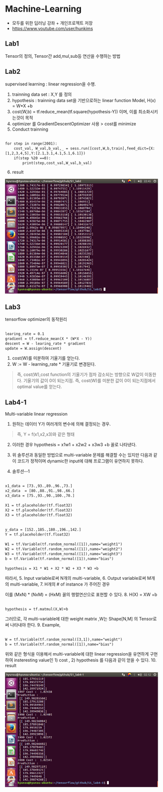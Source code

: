 # Machine-Learning
- 모두를 위한 딥러닝 강좌 + 개인프로젝트 저장
- https://www.youtube.com/user/hunkims

## Lab1
Tensor의 정의, Tensor간 add,mul,sub등 연산을 수행하는 방법

## Lab2
supervised learning : linear regression을 수행.
1. trainning data set : X,Y 를 정의
2. hypothesis : trainning data set을 기반으로하는 linear function Model, H(x) = W*X +b
3. cost(W,b) = tf.reduce_mean(tf.square(hypothesis-Y)) 이며, 이를 최소화시키는것이 목적
4. optimizer 를 GradientDescentOptimizer 사용 > cost를 minimize
5. Conduct trainning
<pre><code>
for step in range(2001):
	cost_val, W_val,b_val,_ = sess.run([cost,W,b,train],feed_dict={X:[1,2,3,4,5],Y:[2.1,3.1,4.1,5.1,6.1]})
	if(step %20 ==0):
		print(step,cost_val,W_val,b_val)
</code></pre>
6. result

![lab2](/S1_lab2/result/lab2_result.png)

## Lab3
tensorflow optimizer의 동작원리
<pre><code>
learing_rate = 0.1
gradient = tf.reduce_mean(X * (W*X - Y))
descent = W - learing_rate * gradient
update = W.assign(descent)
</code></pre>
1. cost(W)를 미분하여 기울기를 얻는다.
2. W := W - learning_rate * 기울기로 변경된다.
> 즉, cost(W),cost function의 기울기가 점차 감소되는 방향으로 W값이 이동한다.
> 기울기의 값이 0이 되는지점. 즉, cost(W)를 미분한 값이 0이 되는지점에서 optimal value를 얻는다.

## Lab4-1
Multi-variable linear regression
1. 원하는 데이터 Y가 여러개의 변수에 의해 결정되는 경우.
> 즉, Y = f(x1,x2,x3)와 같은 형태
2. 이러한 경우 hypothesis = x1w1 + x2w2 + x3w3 +b 꼴로 나타낸다.
3. 위 솔루션과 동일한 방법으로 multi-variable 문제를 해결할 수는 있지만 다음과 같이 코드가 정적이며 dynamic한 input에 대해 프로그램이 유연하지 못하다.

4. 솔루션--1
<pre><code>
x1_data = [73.,93.,89.,96.,73.]
x2_data  = [80.,88.,91.,98.,66.]
x3_data = [75.,93.,90.,100.,70.]

X1 = tf.placeholder(tf.float32)
X2 = tf.placeholder(tf.float32)
X3 = tf.placeholder(tf.float32)


y_data = [152.,185.,180.,196.,142.]
Y = tf.placeholder(tf.float32)

W1 = tf.Variable(tf.random_normal([1]),name="weight1")
W2 = tf.Variable(tf.random_normal([1]),name="weight2")
W3 = tf.Variable(tf.random_normal([1]),name="weight3")
b = tf.Variable(tf.random_normal([1]),name="bias")

hypothesis = X1 * W1 + X2 * W2 + X3 * W3 +b
</code></pre>
따라서,
5. Input variable로써 N개의 multi-variable,
6. Output variable로써 M개의 multi-variable,
7. H개의 # of instance 가 주어진 경우

이를 (MxN) * (NxM) = (HxM) 꼴의 행렬연산으로 표현할 수 있다.
8. H(X) = XW +b
<pre><code>
hypothesis = tf.matmul(X,W)+b
</code></pre>
그러므로, 각 multi-variable에 대한 weight matrix ,W는
Shape[N,M] 의 Tensor로써 나타내야 한다.
9. Example,
<pre><code>
W = tf.Variable(tf.random_normal([3,1]),name="weight")
b = tf.Variable(tf.random_normal([1]),name="bias")
</code></pre>

위와 같은 형식을 이용해서 multi-variable에 대한 linear regression을 유연하게 구현하여 insteresting value인 1) cost , 2) hypothesis 를 다음과 같이 얻을 수 있다.
10. result

![lab4-1](/S1_lab4-1/result/lab4-1_result.png)
